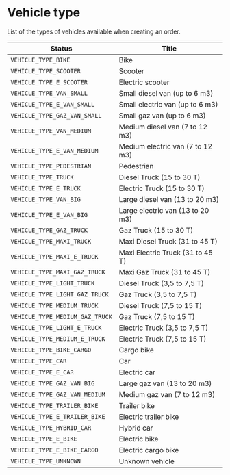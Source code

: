 # Vehicle type

List of the types of vehicles available when creating an order.

Status | Title
---------|----------
 `VEHICLE_TYPE_BIKE`|Bike
 `VEHICLE_TYPE_SCOOTER`|Scooter
 `VEHICLE_TYPE_E_SCOOTER`|Electric scooter
 `VEHICLE_TYPE_VAN_SMALL`|Small diesel van (up to 6 m3)
 `VEHICLE_TYPE_E_VAN_SMALL`|Small electric van (up to 6 m3)
 `VEHICLE_TYPE_GAZ_VAN_SMALL`|Small gaz van (up to 6 m3)
 `VEHICLE_TYPE_VAN_MEDIUM`|Medium diesel van (7 to 12 m3)
 `VEHICLE_TYPE_E_VAN_MEDIUM`|Medium electric van (7 to 12 m3)
 `VEHICLE_TYPE_PEDESTRIAN`|Pedestrian
 `VEHICLE_TYPE_TRUCK`|Diesel Truck (15 to 30 T)
 `VEHICLE_TYPE_E_TRUCK`|Electric Truck (15 to 30 T)
 `VEHICLE_TYPE_VAN_BIG`|Large diesel van (13 to 20 m3)
 `VEHICLE_TYPE_E_VAN_BIG`|Large electric van (13 to 20 m3)
 `VEHICLE_TYPE_GAZ_TRUCK`|Gaz Truck (15 to 30 T)
 `VEHICLE_TYPE_MAXI_TRUCK`|Maxi Diesel Truck (31 to 45 T)
 `VEHICLE_TYPE_MAXI_E_TRUCK`|Maxi Electric Truck (31 to 45 T)
 `VEHICLE_TYPE_MAXI_GAZ_TRUCK`|Maxi Gaz Truck (31 to 45 T)
 `VEHICLE_TYPE_LIGHT_TRUCK`|Diesel Truck (3,5 to 7,5 T)
 `VEHICLE_TYPE_LIGHT_GAZ_TRUCK`|Gaz Truck (3,5 to 7,5 T)
 `VEHICLE_TYPE_MEDIUM_TRUCK`|Diesel Truck (7,5 to 15 T)
 `VEHICLE_TYPE_MEDIUM_GAZ_TRUCK`|Gaz Truck (7,5 to 15 T)
 `VEHICLE_TYPE_LIGHT_E_TRUCK`|Electric Truck (3,5 to 7,5 T)
 `VEHICLE_TYPE_MEDIUM_E_TRUCK`|Electric Truck (7,5 to 15 T)
 `VEHICLE_TYPE_BIKE_CARGO`|Cargo bike
 `VEHICLE_TYPE_CAR`|Car
 `VEHICLE_TYPE_E_CAR`|Electric car
 `VEHICLE_TYPE_GAZ_VAN_BIG`|Large gaz van (13 to 20 m3)
 `VEHICLE_TYPE_GAZ_VAN_MEDIUM`|Medium gaz van (7 to 12 m3)
 `VEHICLE_TYPE_TRAILER_BIKE`|Trailer bike
 `VEHICLE_TYPE_E_TRAILER_BIKE`|Electric trailer bike
 `VEHICLE_TYPE_HYBRID_CAR`|Hybrid car
 `VEHICLE_TYPE_E_BIKE`|Electric bike
 `VEHICLE_TYPE_E_BIKE_CARGO`|Electric cargo bike
 `VEHICLE_TYPE_UNKNOWN`|Unknown vehicle